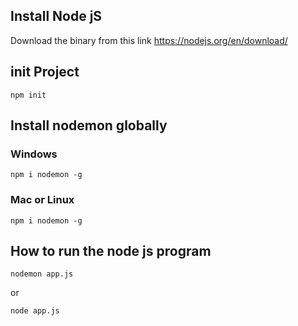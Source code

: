 ## Install Node jS
Download the binary from this link https://nodejs.org/en/download/

## init Project
```
npm init
```

## Install nodemon globally
### Windows
```
npm i nodemon -g
```
### Mac or Linux
```
npm i nodemon -g
```
## How to run the node js program
```
nodemon app.js
```

or 

```
node app.js
```
